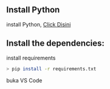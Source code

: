 ## Install Python

install Python, [Click Disini](https://www.python.org/downloads/)

## Install the dependencies:

install requirements

```bash
> pip install -r requirements.txt
```

buka VS Code
